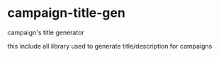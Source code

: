 # campaign-title-gen

campaign's title generator 

this include all library used to generate title/description for campaigns
